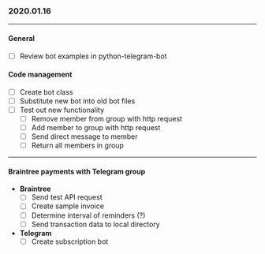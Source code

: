 ### 2020.01.16


___

#### General
* [ ] Review bot examples in python-telegram-bot



#### Code management
* [ ] Create bot class
* [ ] Substitute new bot into old bot files
* [ ] Test out new functionality
  * [ ] Remove member from group with http request
  * [ ] Add member to group with http request
  * [ ] Send direct message to member
  * [ ] Return all members in group

___


#### Braintree payments with Telegram group
* __Braintree__
  * [ ] Send test API request
  * [ ] Create sample invoice
  * [ ] Determine interval of reminders (?)
  * [ ] Send transaction data to local directory

* __Telegram__
  * [ ] Create subscription bot
